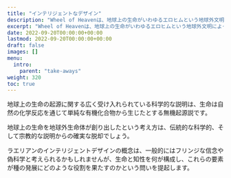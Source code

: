 ```yaml
---
title: "インテリジェントなデザイン"
description: "Wheel of Heavenは、地球上の生命がいわゆるエロヒムという地球外文明によって知的に設計されたという仮説を探求する知識ベースです。"
excerpt: "Wheel of Heavenは、地球上の生命がいわゆるエロヒムという地球外文明によって知的に設計されたという仮説を探求する知識ベースです。"
date: 2022-09-20T00:00:00+00:00
lastmod: 2022-09-20T00:00:00+00:00
draft: false
images: []
menu:
  intro:
    parent: "take-aways"
weight: 320
toc: true
---
```


地球上の生命の起源に関する広く受け入れられている科学的な説明は、生命は自然の化学反応を通じて単純な有機化合物から生じたとする無機起源説です。

地球上の生命を地球外生命体が創り出したという考え方は、伝統的な科学的、そして宗教的な説明からの確実な脱却でしょう。

ラエリアンのインテリジェントデザインの概念は、一般的にはフリンジな信念や偽科学と考えられるかもしれませんが、生命と知性を何が構成し、これらの要素が種の発展にどのような役割を果たすのかという問いを提起します。
